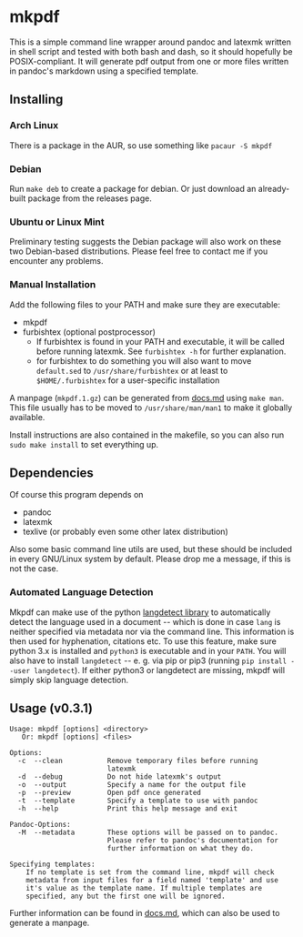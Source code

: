 # mkpdf

This is a simple command line wrapper around pandoc and latexmk written in
shell script and tested with both bash and dash, so it should hopefully be
POSIX-compliant. It will generate pdf output from one or more files written in
pandoc's markdown using a specified template.


## Installing

### Arch Linux

There is a package in the AUR, so use something like `pacaur -S mkpdf`

### Debian

Run `make deb` to create a package for debian. Or just download an
already-built package from the releases page.

### Ubuntu or Linux Mint

Preliminary testing suggests the Debian package will also work on these two
Debian-based distributions. Please feel free to contact me if you encounter
any problems.

### Manual Installation

Add the following files to your PATH and make sure they are executable:

- mkpdf
- furbishtex (optional postprocessor)
    * If furbishtex is found in your PATH and executable, it will be called
      before running latexmk. See ``furbishtex -h`` for further explanation.
    * for furbishtex to do something you will also want to
      move ``default.sed`` to ``/usr/share/furbishtex`` or
      at least to ``$HOME/.furbishtex`` for a user-specific
      installation

A manpage (`mkpdf.1.gz`) can be generated from [docs.md](docs.md) using
`make man`. This file usually has to be moved to `/usr/share/man/man1` to make
it globally available.

Install instructions are also contained in the makefile, so you can also
run `sudo make install` to set everything up.


## Dependencies

Of course this program depends on

- pandoc
- latexmk
- texlive (or probably even some other latex distribution)

Also some basic command line utils are used, but these should be included
in every GNU/Linux system by default. Please drop me a message, if this is
not the case.

### Automated Language Detection

Mkpdf can make use of the python [langdetect
library](https://pypi.python.org/pypi/langdetect) to automatically detect the
language used in a document -- which is done in case `lang` is neither specified
via metadata nor via the command line. This information is then used for
hyphenation, citations etc. To use this feature, make sure python 3.x is
installed and `python3` is executable and in your `PATH`. You will also have to
install `langdetect` -- e. g. via pip or pip3 (running `pip install --user
langdetect`). If either python3 or langdetect are missing, mkpdf will simply
skip language detection.

## Usage (v0.3.1)

```
Usage: mkpdf [options] <directory>
   Or: mkpdf [options] <files>

Options:
  -c  --clean           Remove temporary files before running
                        latexmk
  -d  --debug           Do not hide latexmk's output
  -o  --output          Specify a name for the output file
  -p  --preview         Open pdf once generated
  -t  --template        Specify a template to use with pandoc
  -h  --help            Print this help message and exit

Pandoc-Options:
  -M  --metadata        These options will be passed on to pandoc.
                        Please refer to pandoc's documentation for
                        further information on what they do.

Specifying templates:
    If no template is set from the command line, mkpdf will check
    metadata from input files for a field named 'template' and use
    it's value as the template name. If multiple templates are
    specified, any but the first one will be ignored.
```

Further information can be found in [docs.md](docs.md), which can also be used
to generate a manpage.
